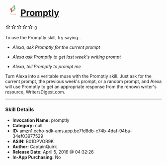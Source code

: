 # &nbsp;<img src="skill_icon" alt="Promptly icon" width="36"> [Promptly](http://alexa.amazon.com/#skills/amzn1.echo-sdk-ams.app.be7fd8db-c74b-4daf-94ba-34ef03977529)
![0 stars](../../images/ic_star_border_black_18dp_1x.png)![0 stars](../../images/ic_star_border_black_18dp_1x.png)![0 stars](../../images/ic_star_border_black_18dp_1x.png)![0 stars](../../images/ic_star_border_black_18dp_1x.png)![0 stars](../../images/ic_star_border_black_18dp_1x.png) 0

To use the Promptly skill, try saying...

* *Alexa, ask Promptly for the current prompt*

* *Alexa ask Promptly to get last week's writing prompt*

* *Alexa, tell Promptly to prompt me*

Turn Alexa into a veritable muse with the Promptly skill. Just ask for the current prompt, the previous week's prompt, or a random prompt, and Alexa will use Promptly to get an appropriate response from the renown writer's resource, WritersDigest.com.

***

### Skill Details

* **Invocation Name:** promptly
* **Category:** null
* **ID:** amzn1.echo-sdk-ams.app.be7fd8db-c74b-4daf-94ba-34ef03977529
* **ASIN:** B01DPVOR9K
* **Author:** CaptainQuirk
* **Release Date:** April 5, 2016 @ 04:32:26
* **In-App Purchasing:** No
